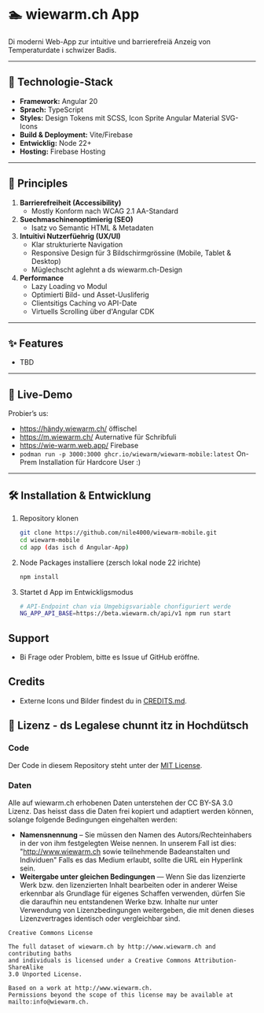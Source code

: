 # 🏊 wiewarm.ch App

Di moderni Web-App zur intuitive und barrierefreiä Anzeig von Temperaturdate i schwizer Badis.

---

## 🔧 Technologie-Stack

- **Framework:** Angular 20
- **Sprach:** TypeScript
- **Styles:** Design Tokens mit SCSS, Icon Sprite Angular Material SVG-Icons
- **Build & Deployment:** Vite/Firebase
- **Entwicklig:** Node 22+
- **Hosting:** Firebase Hosting

---

## 🎯 Principles

1. **Barrierefreiheit (Accessibility)**
   - Mostly Konform nach WCAG 2.1 AA-Standard
2. **Suechmaschinenoptimierig (SEO)**
   - Isatz vo Semantic HTML & Metadaten
3. **Intuitivi Nutzerfüehrig (UX/UI)**
   - Klar strukturierte Navigation
   - Responsive Design für 3 Bildschirmgrössine (Mobile, Tablet & Desktop)
   - Müglechscht aglehnt a ds wiewarm.ch-Design
4. **Performance**
   - Lazy Loading vo Modul
   - Optimierti Bild- und Asset-Uusliferig
   - Clientsitigs Caching vo API-Date
   - Virtuells Scrolling über d'Angular CDK

---

## ✨ Features

- TBD

---

## 📱 Live-Demo

Probier’s us: 

 * https://händy.wiewarm.ch/ öffischel
 * https://m.wiewarm.ch/ Auternative für Schribfuli
 * https://wie-warm.web.app/ Firebase 
 * `podman run -p 3000:3000 ghcr.io/wiewarm/wiewarm-mobile:latest` On-Prem Installation für Hardcore User :) 

---

## 🛠️ Installation & Entwicklung

1. Repository klonen

   ```bash
   git clone https://github.com/nile4000/wiewarm-mobile.git
   cd wiewarm-mobile
   cd app (das isch d Angular-App)
   ```

2. Node Packages installiere (zersch lokal node 22 irichte)

   ```bash
   npm install
   ```

3. Startet d App im Entwickligsmodus

   ```bash
   # API-Endpoint chan via Umgebigsvariable chonfiguriert werde
   NG_APP_API_BASE=https://beta.wiewarm.ch/api/v1 npm run start
   ```

## Support

- Bi Frage oder Problem, bitte es Issue uf GitHub eröffne.

## Credits

- Externe Icons und Bilder findest du in [CREDITS.md](./CREDITS.md).

## 📝 Lizenz - ds Legalese chunnt itz in Hochdütsch

### Code

Der Code in diesem Repository steht unter der [MIT License](./LICENSE).

### Daten

Alle auf wiewarm.ch erhobenen Daten unterstehen der CC BY-SA 3.0 Lizenz. Das heisst dass die Daten frei kopiert und adaptiert werden können, solange folgende Bedingungen eingehalten werden:

- **Namensnennung** – Sie müssen den Namen des Autors/Rechteinhabers in der von ihm festgelegten Weise nennen. In unserem Fall ist dies:
  "http://www.wiewarm.ch sowie teilnehmende Badeanstalten und Individuen"
  Falls es das Medium erlaubt, sollte die URL ein Hyperlink sein.
- **Weitergabe unter gleichen Bedingungen** — Wenn Sie das lizenzierte Werk bzw. den lizenzierten Inhalt bearbeiten oder in anderer Weise erkennbar als Grundlage für eigenes Schaffen verwenden, dürfen Sie die daraufhin neu entstandenen Werke bzw. Inhalte nur unter Verwendung von Lizenzbedingungen weitergeben, die mit denen dieses Lizenzvertrages identisch oder vergleichbar sind.

```
Creative Commons License

The full dataset of wiewarm.ch by http://www.wiewarm.ch and contributing baths
and individuals is licensed under a Creative Commons Attribution-ShareAlike
3.0 Unported License.

Based on a work at http://www.wiewarm.ch.
Permissions beyond the scope of this license may be available at
mailto:info@wiewarm.ch.
```
